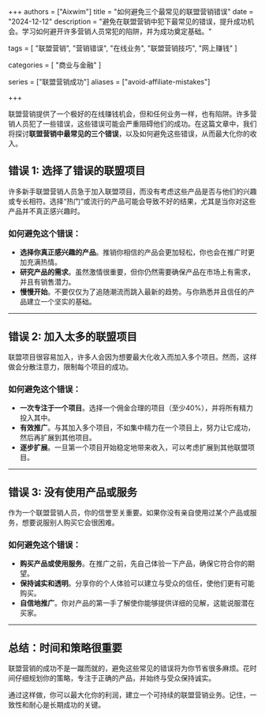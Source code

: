 +++
authors = ["Aixwim"]
title = "如何避免三个最常见的联盟营销错误"
date = "2024-12-12"
description = "避免在联盟营销中犯下最常见的错误，提升成功机会。学习如何避开许多营销人员常犯的陷阱，并为成功奠定基础。"

tags = [
  "联盟营销",
  "营销错误",
  "在线业务",
  "联盟营销技巧",
  "网上赚钱"
]

categories = [
  "商业与金融"
]

series = ["联盟营销成功"]
aliases = ["avoid-affiliate-mistakes"]

+++

联盟营销提供了一个极好的在线赚钱机会，但和任何业务一样，也有陷阱。许多营销人员犯了一些错误，这些错误可能会严重阻碍他们的成功。在这篇文章中，我们将探讨**联盟营销中最常见的三个错误**，以及如何避免这些错误，从而最大化你的收入。

<!--more-->

## 错误 1: 选择了错误的联盟项目

许多新手联盟营销人员急于加入联盟项目，而没有考虑这些产品是否与他们的兴趣或专长相符。选择“热门”或流行的产品可能会导致不好的结果，尤其是当你对这些产品并不真正感兴趣时。

### 如何避免这个错误：
- **选择你真正感兴趣的产品**。推销你相信的产品会更加轻松，你也会在推广时更加充满热情。
- **研究产品的需求**。虽然激情很重要，但你仍然需要确保产品在市场上有需求，并且有销售潜力。
- **慢慢开始**。不要仅仅为了追随潮流而跳入最新的趋势。与你熟悉并且信任的产品建立一个坚实的基础。

---

## 错误 2: 加入太多的联盟项目

联盟项目很容易加入，许多人会因为想要最大化收入而加入多个项目。然而，这样做会分散注意力，限制每个项目的成功。

### 如何避免这个错误：
- **一次专注于一个项目**。选择一个佣金合理的项目（至少40%），并将所有精力投入其中。
- **有效推广**。与其加入多个项目，不如集中精力在一个项目上，努力让它成功，然后再扩展到其他项目。
- **逐步扩展**。一旦第一个项目开始稳定地带来收入，可以考虑扩展到其他联盟项目。

---

## 错误 3: 没有使用产品或服务

作为一个联盟营销人员，你的信誉至关重要。如果你没有亲自使用过某个产品或服务，想要说服别人购买它会很困难。

### 如何避免这个错误：
- **购买产品或使用服务**。在推广之前，先自己体验一下产品，确保它符合你的期望。
- **保持诚实和透明**。分享你的个人体验可以建立与受众的信任，使他们更有可能购买。
- **自信地推广**。你对产品的第一手了解使你能够提供详细的见解，这能说服潜在买家。

---

## 总结：时间和策略很重要

联盟营销的成功不是一蹴而就的，避免这些常见的错误将为你节省很多麻烦。花时间仔细规划你的策略，专注于正确的产品，并始终与受众保持诚实。

通过这样做，你可以最大化你的利润，建立一个可持续的联盟营销业务。记住，一致性和耐心是长期成功的关键。
